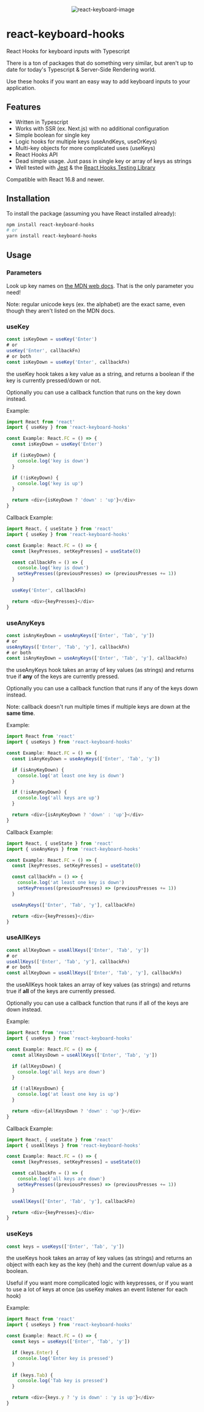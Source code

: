 <p align="center">
  <img src="/keyboard.png" alt="react-keyboard-image"/>
</p>

# react-keyboard-hooks

React Hooks for keyboard inputs with Typescript

There is a ton of packages that do something very similar, but aren't up to date for today's Typescript & Server-Side Rendering world.

Use these hooks if you want an easy way to add keyboard inputs to your application.

## Features

- Written in Typescript
- Works with SSR (ex. Next.js) with no additional configuration
- Simple boolean for single key
- Logic hooks for multiple keys (useAndKeys, useOrKeys)
- Multi-key objects for more complicated uses (useKeys)
- React Hooks API
- Dead simple usage. Just pass in single key or array of keys as strings
- Well tested with [Jest](https://jestjs.io/) & the [React Hooks Testing Library](https://github.com/testing-library/react-hooks-testing-library)

Compatible with React 16.8 and newer.

## Installation

To install the package (assuming you have React installed already):

```sh
npm install react-keyboard-hooks
# or
yarn install react-keyboard-hooks
```

## Usage

### Parameters

Look up key names on [the MDN web docs](https://developer.mozilla.org/en-US/docs/Web/API/KeyboardEvent/key/Key_Values). That is the only parameter you need!

Note: regular unicode keys (ex. the alphabet) are the exact same, even though they aren't listed on the MDN docs.

### useKey

```typescript
const isKeyDown = useKey('Enter')
# or
useKey('Enter', callbackFn)
# or both
const isKeyDown = useKey('Enter', callbackFn)
```

the useKey hook takes a key value as a string, and returns a boolean if the key is currently pressed/down or not.

Optionally you can use a callback function that runs on the key down instead.

Example:

```typescript
import React from 'react'
import { useKey } from 'react-keyboard-hooks'

const Example: React.FC = () => {
  const isKeyDown = useKey('Enter')

  if (isKeyDown) {
    console.log('key is down')
  }

  if (!isKeyDown) {
    console.log('key is up')
  }

  return <div>{isKeyDown ? 'down' : 'up'}</div>
}
```

Callback Example:

```typescript
import React, { useState } from 'react'
import { useKey } from 'react-keyboard-hooks'

const Example: React.FC = () => {
  const [keyPresses, setKeyPresses] = useState(0)

  const callbackFn = () => {
    console.log('key is down')
    setKeyPresses((previousPresses) => (previousPresses += 1))
  }

  useKey('Enter', callbackFn)

  return <div>{keyPresses}</div>
}
```

### useAnyKeys

```typescript
const isAnyKeyDown = useAnyKeys(['Enter', 'Tab', 'y'])
# or
useAnyKeys(['Enter', 'Tab', 'y'], callbackFn)
# or both
const isAnyKeyDown = useAnyKeys(['Enter', 'Tab', 'y'], callbackFn)
```

the useAnyKeys hook takes an array of key values (as strings) and returns true if **any** of the keys are currently pressed.

Optionally you can use a callback function that runs if any of the keys down instead.

Note: callback doesn't run multiple times if multiple keys are down at the **same time**.

Example:

```typescript
import React from 'react'
import { useKeys } from 'react-keyboard-hooks'

const Example: React.FC = () => {
  const isAnyKeyDown = useAnyKeys(['Enter', 'Tab', 'y'])

  if (isAnyKeyDown) {
    console.log('at least one key is down')
  }

  if (!isAnyKeyDown) {
    console.log('all keys are up')
  }

  return <div>{isAnyKeyDown ? 'down' : 'up'}</div>
}
```

Callback Example:

```typescript
import React, { useState } from 'react'
import { useAnyKeys } from 'react-keyboard-hooks'

const Example: React.FC = () => {
  const [keyPresses, setKeyPresses] = useState(0)

  const callbackFn = () => {
    console.log('at least one key is down')
    setKeyPresses((previousPresses) => (previousPresses += 1))
  }

  useAnyKeys(['Enter', 'Tab', 'y'], callbackFn)

  return <div>{keyPresses}</div>
}
```

### useAllKeys

```typescript
const allKeyDown = useAllKeys(['Enter', 'Tab', 'y'])
# or
useAllKeys(['Enter', 'Tab', 'y'], callbackFn)
# or both
const allKeyDown = useAllKeys(['Enter', 'Tab', 'y'], callbackFn)
```

the useAllKeys hook takes an array of key values (as strings) and returns true if **all** of the keys are currently pressed.

Optionally you can use a callback function that runs if all of the keys are down instead.

Example:

```typescript
import React from 'react'
import { useKeys } from 'react-keyboard-hooks'

const Example: React.FC = () => {
  const allKeysDown = useAllKeys(['Enter', 'Tab', 'y'])

  if (allKeysDown) {
    console.log('all keys are down')
  }

  if (!allKeysDown) {
    console.log('at least one key is up')
  }

  return <div>{allKeysDown ? 'down' : 'up'}</div>
}
```

Callback Example:

```typescript
import React, { useState } from 'react'
import { useAllKeys } from 'react-keyboard-hooks'

const Example: React.FC = () => {
  const [keyPresses, setKeyPresses] = useState(0)

  const callbackFn = () => {
    console.log('all keys are down')
    setKeyPresses((previousPresses) => (previousPresses += 1))
  }

  useAllKeys(['Enter', 'Tab', 'y'], callbackFn)

  return <div>{keyPresses}</div>
}
```

### useKeys

```typescript
const keys = useKeys(['Enter', 'Tab', 'y'])
```

the useKeys hook takes an array of key values (as strings) and returns an object with each key as the key (heh) and the current down/up value as a boolean.

Useful if you want more complicated logic with keypresses, or if you want to use a lot of keys at once (as useKey makes an event listener for each hook)

Example:

```typescript
import React from 'react'
import { useKeys } from 'react-keyboard-hooks'

const Example: React.FC = () => {
  const keys = useKeys(['Enter', 'Tab', 'y'])

  if (keys.Enter) {
    console.log('Enter key is pressed')
  }

  if (keys.Tab) {
    console.log('Tab key is pressed')
  }

  return <div>{keys.y ? 'y is down' : 'y is up'}</div>
}
```
